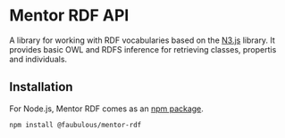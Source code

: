 # Mentor RDF API

A library for working with RDF vocabularies based on the [N3.js](https://github.com/rdfjs/N3.js#readme) library. It provides basic OWL and RDFS inference for retrieving classes, propertis and individuals.

## Installation

For Node.js, Mentor RDF comes as an [npm package](https://npmjs.org/package/n3).

```bash
npm install @faubulous/mentor-rdf
```